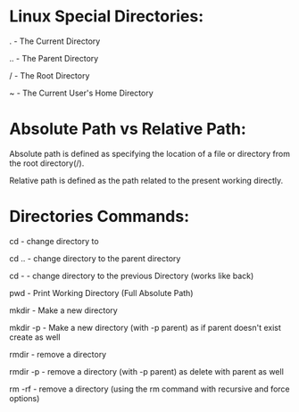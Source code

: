 # Linux Special Directories:
. - The Current Directory

.. - The Parent Directory

/ - The Root Directory

~ - The Current User's Home Directory

# Absolute Path vs Relative Path:
Absolute path is defined as specifying the location of a file or directory from the root directory(/).

Relative path is defined as the path related to the present working directly.

# Directories Commands:
cd - change directory to

cd .. - change directory to the parent directory

cd - - change directory to the previous Directory (works like back)

pwd - Print Working Directory (Full Absolute Path)

mkdir - Make a new directory

mkdir -p - Make a new directory (with -p parent) as if parent doesn't exist create as well

rmdir - remove a directory

rmdir -p - remove a directory (with -p parent) as delete with parent as well

rm -rf - remove a directory (using the rm command with recursive and force options)
